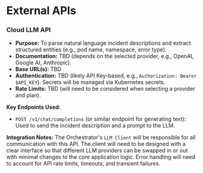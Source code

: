 # External APIs

### Cloud LLM API

- **Purpose:** To parse natural language incident descriptions and extract structured entities (e.g., pod name, namespace, error type).
- **Documentation:** TBD (depends on the selected provider, e.g., OpenAI, Google AI, Anthropic).
- **Base URL(s):** TBD
- **Authentication:** TBD (likely API Key-based, e.g., `Authorization: Bearer $API_KEY`). Secrets will be managed via Kubernetes secrets.
- **Rate Limits:** TBD (will need to be considered when selecting a provider and plan).

**Key Endpoints Used:**
- `POST /v1/chat/completions` (or similar endpoint for generating text): Used to send the incident description and a prompt to the LLM.

**Integration Notes:** The Orchestrator's `LLM Client` will be responsible for all communication with this API. The client will need to be designed with a clear interface so that different LLM providers can be swapped in or out with minimal changes to the core application logic. Error handling will need to account for API rate limits, timeouts, and transient failures.
